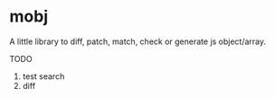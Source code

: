 # mobj
A little library to diff, patch, match, check or generate js object/array.


TODO

1. test search
2. diff
